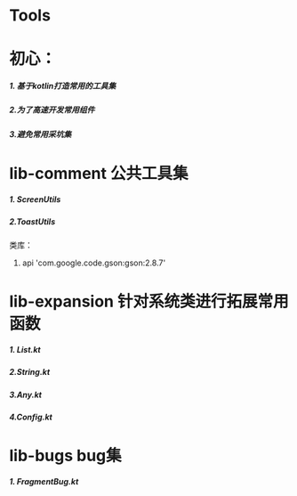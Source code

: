 # Tools
# 初心：
##### 1. 基于kotlin打造常用的工具集
##### 2.为了高速开发常用组件
##### 3.避免常用采坑集

# lib-comment 公共工具集
##### 1. ScreenUtils
##### 2.ToastUtils
类库：
1. api 'com.google.code.gson:gson:2.8.7'

# lib-expansion 针对系统类进行拓展常用函数
##### 1. List.kt
##### 2.String.kt
##### 3.Any.kt
##### 4.Config.kt


# lib-bugs bug集
##### 1. FragmentBug.kt

